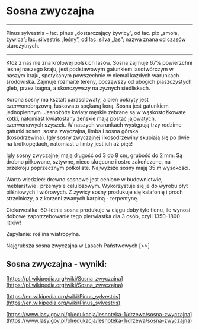 # Sosna zwyczajna

---
Pinus sylvestris – łac. pinus „dostarczający żywicy”, od łac. pix „smoła, żywica”; łac. silvestris „leśny”, od łac. silva „las”; nazwa znana od czasów starożytnych.

---
Któż z nas nie zna królowej polskich lasów. Sosna zajmuje 67% powierzchni leśnej naszego kraju, jest podstawowym gatunkiem lasotwórczym w naszym kraju, spotykanym powszechnie w niemal każdych warunkach środowiska. Zajmuje rozmaite tereny, począwszy od ubogich piaszczystych gleb, przez bagna, a skończywszy na żyznych siedliskach.

Korona sosny ma kształt parasolowaty, a pień pokryty jest czerwonobrązową, łuskowato spękaną korą. Sosna jest gatunkiem jednopiennym. Jasnożółte kwiaty męskie zebrane są w wąskostożkowate kotki, natomiast kwiatostany żeńskie mają postać jajowatych, czerwonawych szyszek. W naszych warunkach występują trzy rodzime gatunki sosen: sosna zwyczajna, limba i sosna górska (kosodrzewina). Igły sosny zwyczajnej i kosodrzewiny skupiają się po dwie na krótkopędach, natomiast u limby jest ich aż pięć!

Igły sosny zwyczajnej mają długość od 3 do 8 cm, grubość do 2 mm. Są drobno piłkowane, sztywne, nieco skręcone i ostro zakończone, na przekroju poprzecznym półkoliste. Najwyższe sosny mają 35 m wysokości.

Warto wiedzieć: drewno sosnowe jest cenione w budownictwie, meblarstwie i przemyśle celulozowym. Wykorzystuje się je do wyrobu płyt pilśniowych i wiórowych. Z żywicy sosny produkuje się kalafonię i proch strzelniczy, a z korzeni zwanych karpiną - terpentynę.

Ciekawostka: 60-letnia sosna produkuje w ciągu doby tyle tlenu, ile wynosi dobowe zapotrzebowanie tego pierwiastka dla 3 osób, czyli 1350-1800 litrów!

Zapylanie: roślina wiatropylna.

Najgrubsza sosna zwyczajna w Lasach Państwowych [>>]

## Sosna zwyczajna - wyniki:
[https://pl.wikipedia.org/wiki/Sosna_zwyczajna](https://pl.wikipedia.org/wiki/Sosna_zwyczajna)

[https://en.wikipedia.org/wiki/Pinus_sylvestris](https://en.wikipedia.org/wiki/Pinus_sylvestris)

[https://www.lasy.gov.pl/pl/edukacja/lesnoteka-1/drzewa/sosna-zwyczajna](https://www.lasy.gov.pl/pl/edukacja/lesnoteka-1/drzewa/sosna-zwyczajna)

